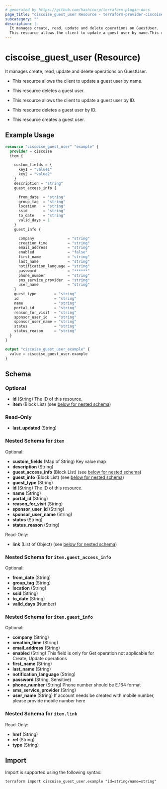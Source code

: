 ```yaml
---
# generated by https://github.com/hashicorp/terraform-plugin-docs
page_title: "ciscoise_guest_user Resource - terraform-provider-ciscoise"
subcategory: ""
description: |-
  It manages create, read, update and delete operations on GuestUser.
  This resource allows the client to update a guest user by name.This resource deletes a guest user.This resource allows the client to update a guest user by ID.This resource deletes a guest user by ID.This resource creates a guest user.
---
```


# ciscoise_guest_user (Resource)

It manages create, read, update and delete operations on GuestUser.

- This resource allows the client to update a guest user by name.

- This resource deletes a guest user.

- This resource allows the client to update a guest user by ID.

- This resource deletes a guest user by ID.

- This resource creates a guest user.

## Example Usage

```terraform
resource "ciscoise_guest_user" "example" {
  provider = ciscoise
  item {

    custom_fields = {
      key1 = "value1"
      key2 = "value2"
    }
    description = "string"
    guest_access_info {

      from_date  = "string"
      group_tag  = "string"
      location   = "string"
      ssid       = "string"
      to_date    = "string"
      valid_days = 1
    }
    guest_info {

      company               = "string"
      creation_time         = "string"
      email_address         = "string"
      enabled               = "false"
      first_name            = "string"
      last_name             = "string"
      notification_language = "string"
      password              = "******"
      phone_number          = "string"
      sms_service_provider  = "string"
      user_name             = "string"
    }
    guest_type        = "string"
    id                = "string"
    name              = "string"
    portal_id         = "string"
    reason_for_visit  = "string"
    sponsor_user_id   = "string"
    sponsor_user_name = "string"
    status            = "string"
    status_reason     = "string"
  }
}

output "ciscoise_guest_user_example" {
  value = ciscoise_guest_user.example
}
```

<!-- schema generated by tfplugindocs -->
## Schema

### Optional

- **id** (String) The ID of this resource.
- **item** (Block List) (see [below for nested schema](#nestedblock--item))

### Read-Only

- **last_updated** (String)

<a id="nestedblock--item"></a>
### Nested Schema for `item`

Optional:

- **custom_fields** (Map of String) Key value map
- **description** (String)
- **guest_access_info** (Block List) (see [below for nested schema](#nestedblock--item--guest_access_info))
- **guest_info** (Block List) (see [below for nested schema](#nestedblock--item--guest_info))
- **guest_type** (String)
- **id** (String) The ID of this resource.
- **name** (String)
- **portal_id** (String)
- **reason_for_visit** (String)
- **sponsor_user_id** (String)
- **sponsor_user_name** (String)
- **status** (String)
- **status_reason** (String)

Read-Only:

- **link** (List of Object) (see [below for nested schema](#nestedatt--item--link))

<a id="nestedblock--item--guest_access_info"></a>
### Nested Schema for `item.guest_access_info`

Optional:

- **from_date** (String)
- **group_tag** (String)
- **location** (String)
- **ssid** (String)
- **to_date** (String)
- **valid_days** (Number)


<a id="nestedblock--item--guest_info"></a>
### Nested Schema for `item.guest_info`

Optional:

- **company** (String)
- **creation_time** (String)
- **email_address** (String)
- **enabled** (String) This field is only for Get operation not applicable for Create, Update operations
- **first_name** (String)
- **last_name** (String)
- **notification_language** (String)
- **password** (String, Sensitive)
- **phone_number** (String) Phone number should be E.164 format
- **sms_service_provider** (String)
- **user_name** (String) If account needs be created with mobile number, please provide mobile number here


<a id="nestedatt--item--link"></a>
### Nested Schema for `item.link`

Read-Only:

- **href** (String)
- **rel** (String)
- **type** (String)

## Import

Import is supported using the following syntax:

```shell
terraform import ciscoise_guest_user.example "id=string/name=string"
```
